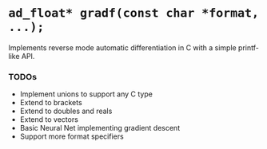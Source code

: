# `ad_float* gradf(const char *format, ...);`

Implements reverse mode automatic differentiation in C with a simple printf-like API.

### TODOs

- Implement unions to support any C type
- Extend to brackets
- Extend to doubles and reals
- Extend to vectors
- Basic Neural Net implementing gradient descent
- Support more format specifiers
